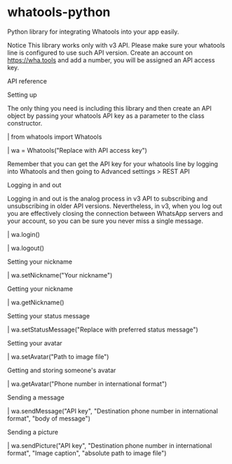 # whatools-python
Python library for integrating Whatools into your app easily.

Notice
This library works only with v3 API. Please make sure your whatools line is configured to use such API version.
Create an account on https://wha.tools and add a number, you will be assigned an API access key.


API reference

Setting up

The only thing you need is including this library and then create an API object by passing 
your whatools API key as a parameter to the class constructor.

| from whatools import Whatools

| wa = Whatools("Replace with API access key")

Remember that you can get the API key for your whatools line by logging into Whatools and then going to Advanced settings > REST API

Logging in and out

Logging in and out is the analog process in v3 API to subscribing and unsubscribing in older API versions.
 Nevertheless, in v3, when you log out you are effectively closing the connection between
WhatsApp servers and your account, so you can be sure you never miss a single message.

| wa.login()

| wa.logout()

Setting your nickname

| wa.setNickname("Your nickname")

Getting your nickname

| wa.getNickname()

Setting your status message

| wa.setStatusMessage("Replace with preferred status message")

Setting your avatar

| wa.setAvatar("Path to image file")

Getting and storing someone's avatar

| wa.getAvatar("Phone number in international format")

Sending a message

| wa.sendMessage("API key", "Destination phone number in international format", "body of message")

Sending a picture

| wa.sendPicture("API key", "Destination phone number in international format", "Image caption", "absolute path to image file")




